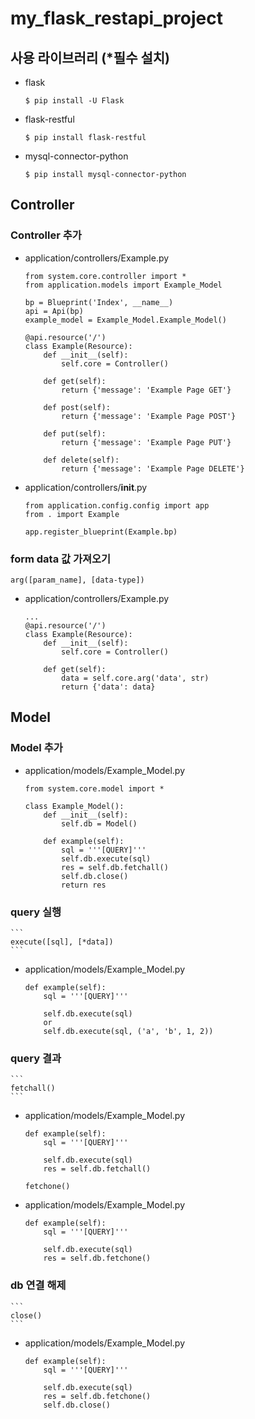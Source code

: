 # my_flask_restapi_project

## 사용 라이브러리 (*필수 설치)
* flask
  ```
  $ pip install -U Flask
  ```
* flask-restful
  ```
  $ pip install flask-restful
  ```
* mysql-connector-python
  ```
  $ pip install mysql-connector-python
  ```

## Controller
### Controller 추가
* application/controllers/Example.py
  ```
  from system.core.controller import *
  from application.models import Example_Model

  bp = Blueprint('Index', __name__)
  api = Api(bp)
  example_model = Example_Model.Example_Model()

  @api.resource('/')
  class Example(Resource):
      def __init__(self):
          self.core = Controller()

      def get(self):
          return {'message': 'Example Page GET'}

      def post(self):
          return {'message': 'Example Page POST'}

      def put(self):
          return {'message': 'Example Page PUT'}

      def delete(self):
          return {'message': 'Example Page DELETE'}
  ```
* application/controllers/__init__.py
  ```
  from application.config.config import app
  from . import Example

  app.register_blueprint(Example.bp)
  ```
### form data 값 가져오기
  ```
  arg([param_name], [data-type])
  ```
* application/controllers/Example.py
  ```
  ...
  @api.resource('/')
  class Example(Resource):
      def __init__(self):
          self.core = Controller()

      def get(self):
          data = self.core.arg('data', str)
          return {'data': data}
  ```

## Model

  ### Model 추가
  * application/models/Example_Model.py
    ```
    from system.core.model import *

    class Example_Model():
        def __init__(self):
            self.db = Model()

        def example(self):
            sql = '''[QUERY]'''
            self.db.execute(sql)
            res = self.db.fetchall()
            self.db.close()
            return res
    ```

  ### query 실행
    ```
    execute([sql], [*data])
    ```
  * application/models/Example_Model.py
    ```
    def example(self):
        sql = '''[QUERY]'''

        self.db.execute(sql)
        or
        self.db.execute(sql, ('a', 'b', 1, 2))
    ```

  ### query 결과
    ```
    fetchall()
    ```

  * application/models/Example_Model.py
    ```
    def example(self):
        sql = '''[QUERY]'''

        self.db.execute(sql)
        res = self.db.fetchall()
    ```

    ```
    fetchone()
    ```

  * application/models/Example_Model.py
    ```
    def example(self):
        sql = '''[QUERY]'''

        self.db.execute(sql)
        res = self.db.fetchone()
    ```

  ### db 연결 해제
    ```
    close()
    ```

  * application/models/Example_Model.py
    ```
    def example(self):
        sql = '''[QUERY]'''

        self.db.execute(sql)
        res = self.db.fetchone()
        self.db.close()
    ```